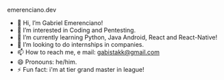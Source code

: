 emerenciano.dev

- 👋 Hi, I’m Gabriel Emerenciano!
- 👀 I’m interested in Coding and Pentesting.
- 🌱 I’m currently learning Python, Java Android, React and React-Native!
- 💞️ I’m looking to do internships in companies.
- 📫 How to reach me, e mail: gabistakk@gmail.com
- 😄 Pronouns: he/him.
- ⚡ Fun fact: i'm at tier grand master in league!

